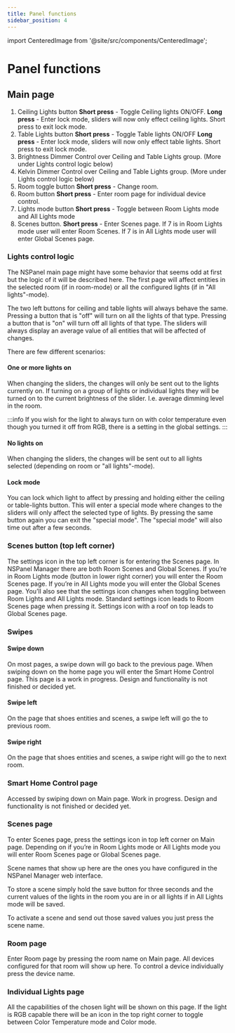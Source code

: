 ```yaml
---
title: Panel functions
sidebar_position: 4
---
```


import CenteredImage from '@site/src/components/CenteredImage';

# Panel functions

## Main page

<CenteredImage src="/images/doc/main_page_numbers.png" alt="Main page" figureNumber="9" />

1. Ceiling Lights button
   **Short press** - Toggle Ceiling lights ON/OFF.
   **Long press** - Enter lock mode, sliders will now only effect ceiling lights. Short press to exit lock mode.
2. Table Lights button
   **Short press** - Toggle Table lights ON/OFF
   **Long press** - Enter lock mode, sliders will now only effect table lights. Short press to exit lock mode.
3. Brightness Dimmer
   Control over Ceiling and Table Lights group. (More under Lights control logic below)
4. Kelvin Dimmer
   Control over Ceiling and Table Lights group. (More under Lights control logic below)
5. Room toggle button
   **Short press** - Change room.
6. Room button
   **Short press** - Enter room page for individual device control.
7. Lights mode button
   **Short press** - Toggle between Room Lights mode and All Lights mode
8. Scenes button.
   **Short press** - Enter Scenes page. If 7 is in Room Lights mode user will enter Room Scenes. If 7 is in All Lights
   mode user will enter Global Scenes page.

### Lights control logic

The NSPanel main page might have some behavior that seems odd at first but the logic of it will be described here.
The first page will affect entities in the selected room (if in room-mode) or all the configured lights
(if in "All lights"-mode).

The two left buttons for ceiling and table lights will always behave the same.
Pressing a button that is "off" will turn on all the lights of that type.
Pressing a button that is "on" will turn off all lights of that type.
The sliders will always display an average value of all entities that will be affected of changes.

There are few different scenarios:

#### One or more lights on

When changing the sliders, the changes will only be sent out to the lights currently on.
If turning on a group of lights or individual lights they will be turned on to the current brightness of the slider.
I.e. average dimming level in the room.

:::info
If you wish for the light to always turn on with color temperature even though you turned it off from RGB, there is a
setting in the global settings.
:::

#### No lights on

When changing the sliders, the changes will be sent out to all lights selected (depending on room or "all lights"-mode).

#### Lock mode

You can lock which light to affect by pressing and holding either the ceiling or table-lights button.
This will enter a special mode where changes to the sliders will only affect the selected type of lights.
By pressing the same button again you can exit the "special mode".
The "special mode" will also time out after a few seconds.

### Scenes button (top left corner)

The settings icon in the top left corner is for entering the Scenes page. In NSPanel Manager there are both Room Scenes
and Global Scenes. If you’re in Room Lights mode (button in lower right corner) you will enter the Room Scenes page.
If you’re in All Lights mode you will enter the Global Scenes page. You’ll also see that the settings icon changes when
toggling between Room Lights and All Lights mode. Standard settings icon leads to Room Scenes page when pressing it.
Settings icon with a roof on top leads to Global Scenes page.

### Swipes

#### Swipe down

On most pages, a swipe down will go back to the previous page. When swiping down on the home page you will enter the Smart Home Control page. This page is a work in progress.
Design and functionality is not finished or decided yet.

#### Swipe left

On the page that shoes entities and scenes, a swipe left will go the to previous room.

#### Swipe right

On the page that shoes entities and scenes, a swipe right will go the to next room.

### Smart Home Control page

Accessed by swiping down on Main page. Work in progress. Design and functionality is not finished or decided yet.

### Scenes page

To enter Scenes page, press the settings icon in top left corner on Main page.
Depending on if you’re in Room Lights mode or All Lights mode you will enter Room Scenes page or Global Scenes page.

Scene names that show up here are the ones you have configured in the NSPanel Manager web interface.

To store a scene simply hold the save button for three seconds and the current values of the lights in the room you are
in or all lights if in All Lights mode will be saved.

To activate a scene and send out those saved values you just press the scene name.

### Room page

Enter Room page by pressing the room name on Main page.
All devices configured for that room will show up here.
To control a device individually press the device name.

### Individual Lights page

All the capabilities of the chosen light will be shown on this page. If the light is RGB capable there will be an icon
in the top right corner to toggle between Color Temperature mode and Color mode.
